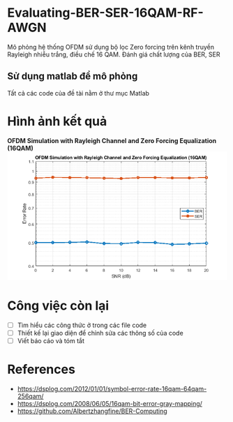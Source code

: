 # Evaluating-BER-SER-16QAM-RF-AWGN
Mô phỏng hệ thống OFDM sử dụng bộ lọc Zero forcing trên kênh truyền Rayleigh nhiễu trắng, điều chế 16 QAM. Đánh giá chất lượng của BER, SER

## Sử dụng matlab để mô phỏng
Tất cả các code của đề tài nằm ở thư mục Matlab

# Hình ảnh kết quả
**OFDM Simulation with Rayleigh Channel and Zero Forcing Equalization (16QAM)**   
![BER-SER](Picture/ber-ser.png)  

# Công việc còn lại 
- [ ] Tìm hiểu các công thức ở trong các file code 
- [ ] Thiết kế lại giao diện để chỉnh sửa các thông số của code  
- [ ] Viết báo cáo và tóm tắt

# References
- https://dsplog.com/2012/01/01/symbol-error-rate-16qam-64qam-256qam/
- https://dsplog.com/2008/06/05/16qam-bit-error-gray-mapping/
- https://github.com/Albertzhangfine/BER-Computing
